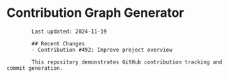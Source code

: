 # Contribution Graph Generator
            
            Last updated: 2024-11-19
            
            ## Recent Changes
            - Contribution #492: Improve project overview
            
            This repository demonstrates GitHub contribution tracking and commit generation.
        